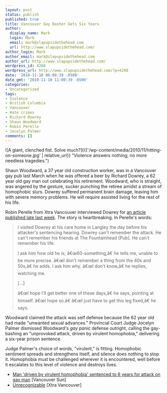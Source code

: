 ```yaml
---
layout: post
status: publish
published: true
title: Vancouver Gay Basher Gets Six Years
author:
  display_name: Mark
  login: Mark
  email: mark@slapupsidethehead.com
  url: http://www.slapupsidethehead.com/
author_login: Mark
author_email: mark@slapupsidethehead.com
author_url: http://www.slapupsidethehead.com/
wordpress_id: 4268
wordpress_url: http://www.slapupsidethehead.com/?p=4268
date: '2010-11-10 06:00:39 -0500'
date_gmt: '2010-11-10 11:00:39 -0500'
categories:
- Uncategorized
tags:
- Violence
- British Columbia
- Vancouver
- Hate crimes
- Richard Dowrey
- Shaun Woodward
- Robin Perelle
- Jocelyn Palmer
comments: []
---
```

![A giant, clenched fist. Solve much?]({{'/wp-content/media/2010/11/hitting-on-someone.jpg' | relative_url}} "Violence answers nothing; no more needless tragedies.")

Shaun Woodward, a 37 year old construction worker, was in a Vancouver gay pub last March when he was offered a beer by Richard Dowrey, a 62 year old gay man out celebrating his retirement. Woodward, who is straight, was angered by the gesture, sucker punching the retiree amidst a stream of homophobic slurs. Dowrey suffered permanent brain damage, leaving him with severe memory problems. He will require assisted living for the rest of his life.

Robin Perelle from Xtra Vancouver interviewed Dowrey for [an article published late last week](http://www.xtra.ca/public/Vancouver/Unrecognizable-9384.aspx "Please read it."). The story is heartbreaking. In Perelle's words:

> I visited Dowrey at his care home in Langley the day before his attacker's sentencing hearing. Dowrey can't remember the attack. He can't remember his friends at The Fountainhead [Pub]. He can't remember his life.
> 
> I ask him how old he is; â€œ60-something,â€ he tells me, unable to be more precise. â€œI don't remember a thing from the 40s and 50s,â€ he adds. I ask him why. â€œI don't know,â€ he replies, watching me.
> 
> [...]
> 
> â€œI hope I'll get better one of these days,â€ he says, pointing at himself. â€œI hope so.â€ â€œI just have to get this leg fixed,â€ he says.

Woodward claimed the attack was self defense because the 62 year old had made "unwanted sexual advances." Provincial Court Judge Jocelyn Palmer dismissed Woodward's _gay panic_ defense outright, calling the gay-bashing an "unprovoked attack, driven by virulent homophobia," delivering a six-year prison sentence.

Judge Palmer's choice of words, "virulent," is fitting. Homophobic sentiment spreads and strengthens itself, and silence does nothing to stop it. Homophobia must be challenged wherever it is encountered, well before it escalates to this level of violence and destroys lives.

- [Man 'driven by virulent homophobia' sentenced to 6 years for attack on gay man](http://www.vancouversun.com/health/Vancouver+gets+years+homophobic+attack/3795451/story.html) [Vancouver Sun]
- [Unrecognizable](http://www.xtra.ca/public/Vancouver/Unrecognizable-9384.aspx) [Xtra Vancouver]
